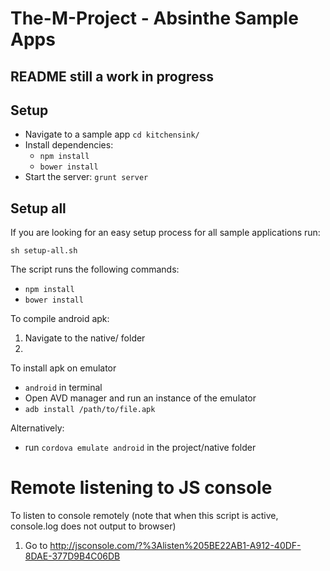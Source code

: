 # The-M-Project - Absinthe Sample Apps
## README still a work in progress
## Setup

- Navigate to a sample app ```cd kitchensink/```
- Install dependencies:
  - ```npm install```
  - ```bower install```
- Start the server: ```grunt server```

## Setup all

If you are looking for an easy setup process for all sample applications run:

```sh setup-all.sh```

The script runs the following commands:
  - ```npm install```
  - ```bower install```

To compile android apk:
  1. Navigate to the native/ folder
  2. 

To install apk on emulator
  - ```android``` in terminal
  - Open AVD manager and run an instance of the emulator
  - ```adb install /path/to/file.apk```

Alternatively:

  - run ```cordova emulate android``` in the project/native folder
  
# Remote listening to JS console
To listen to console remotely (note that when this script is active, console.log does not output to browser) 
  1. Go to http://jsconsole.com/?%3Alisten%205BE22AB1-A912-40DF-8DAE-377D9B4C06DB
